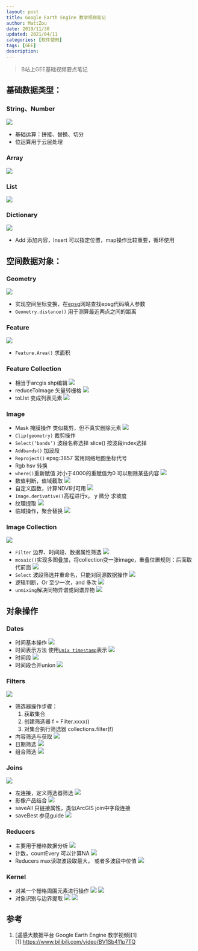 ```yaml
---
layout: post
title: Google Earth Engine 教学视频笔记
author: MattZou
date: 2019/11/30
updated: 2021/04/11
categories: [软件使用]
tags: [GEE]
description:
---
```


> B站上GEE基础视频要点笔记
<!-- more -->

## 基础数据类型：
### String、Number
![](https://mattblog.oss-cn-beijing.aliyuncs.com/img/gee/gee1.png/pic)
- 基础运算：拼接、替换、切分
- 位运算用于云层处理
### Array
![](https://mattblog.oss-cn-beijing.aliyuncs.com/img/gee/gee2.png/pic)
### List
![](https://mattblog.oss-cn-beijing.aliyuncs.com/img/gee/gee3.png/pic)
### Dictionary
![](https://mattblog.oss-cn-beijing.aliyuncs.com/img/gee/gee4.png/pic)
- Add 添加内容，Insert 可以指定位置，map操作比较重要，循环使用

## 空间数据对象：
### Geometry
![](https://mattblog.oss-cn-beijing.aliyuncs.com/img/gee/gee5.png/pic)
- 实现空间坐标变换，在[epsg](https://epsg.io/)网站查找epsg代码填入参数
- `Geometry.distance()`  用于测算最近两点之间的距离
### Feature
![](https://mattblog.oss-cn-beijing.aliyuncs.com/img/gee/gee6.png/pic)
- `Feature.Area()` 求面积
### Feature Collection
-  相当于arcgis shp编辑
![](https://mattblog.oss-cn-beijing.aliyuncs.com/img/gee/gee7.png/pic)
-  reduceToImage 矢量转栅格
![](https://mattblog.oss-cn-beijing.aliyuncs.com/img/gee/gee8.png/pic)
-  toLIst 变成列表元素
![](https://mattblog.oss-cn-beijing.aliyuncs.com/img/gee/gee9.png/pic)
### Image
- Mask  掩膜操作  类似裁剪，但不真实删除元素
![](https://mattblog.oss-cn-beijing.aliyuncs.com/img/gee/gee10.png/pic)
-  `Clip(geometry)`  裁剪操作
- `Select(‘bands’)`  波段名称选择   slice()  按波段index选择
- `Addbands()` 加波段
- `Reproject()`  epsg:3857 常用网络地图坐标代号
- Rgb hsv 转换
- `where()`重新赋值  对小于4000的重赋值为0  可以剔除某些内容
![](https://mattblog.oss-cn-beijing.aliyuncs.com/img/gee/gee11.png/pic)
- 数值判断，值域截取
![](https://mattblog.oss-cn-beijing.aliyuncs.com/img/gee/gee12.png/pic)
- 自定义函数，计算NDVI时可用
![](https://mattblog.oss-cn-beijing.aliyuncs.com/img/gee/gee13.png/pic)
- `Image.derivative()`高程进行x， y 微分 求坡度
- 纹理提取
![](https://mattblog.oss-cn-beijing.aliyuncs.com/img/gee/gee14.png/pic)
- 临域操作，聚合替换
![](https://mattblog.oss-cn-beijing.aliyuncs.com/img/gee/gee15.png/pic)
### Image Collection
![](https://mattblog.oss-cn-beijing.aliyuncs.com/img/gee/gee16.png/pic)
- `Filter` 边界、时间段、数据属性筛选
![](https://mattblog.oss-cn-beijing.aliyuncs.com/img/gee/gee17.png/pic)
- `mosaic()`实现多图叠加，将collection变一张image，重叠位置规则：后面取代前面
![](https://mattblog.oss-cn-beijing.aliyuncs.com/img/gee/gee18.png/pic)
- `Select` 波段筛选并重命名，只能对同源数据操作
![](https://mattblog.oss-cn-beijing.aliyuncs.com/img/gee/gee19.png/pic)
- 逻辑判断，Or 至少一次，and 多次
![](https://mattblog.oss-cn-beijing.aliyuncs.com/img/gee/gee20.png/pic)
-  `unmixing`解决同物异谱或同谱异物
![](https://mattblog.oss-cn-beijing.aliyuncs.com/img/gee/gee21.png/pic)

## 对象操作
### Dates
- 时间基本操作
![](https://mattblog.oss-cn-beijing.aliyuncs.com/img/gee/gee22.png/pic)
- 时间表示方法
使用[`Unix timestamp`](https://www.unixtimestamp.com/)表示
![](https://mattblog.oss-cn-beijing.aliyuncs.com/img/gee/gee23.png/pic)
- 时间段
![](https://mattblog.oss-cn-beijing.aliyuncs.com/img/gee/gee24.png/pic)
- 时间段合并union
![](https://mattblog.oss-cn-beijing.aliyuncs.com/img/gee/gee25.png/pic)

### Filters
![](https://mattblog.oss-cn-beijing.aliyuncs.com/img/gee/gee26.png/pic)
- 筛选器操作步骤：
	1. 获取集合
	2. 创建筛选器  f = Filter.xxxx()
	3. 对集合执行筛选器 collections.filter(f)
- 内容筛选与获取
![](https://mattblog.oss-cn-beijing.aliyuncs.com/img/gee/gee27.png/pic)
- 日期筛选
![](https://mattblog.oss-cn-beijing.aliyuncs.com/img/gee/gee28.png/pic)
- 组合筛选
![](https://mattblog.oss-cn-beijing.aliyuncs.com/img/gee/gee29.png/pic)
### Joins
![](https://mattblog.oss-cn-beijing.aliyuncs.com/img/gee/gee30.png/pic)
- 左连接，定义筛选器筛选
![](https://mattblog.oss-cn-beijing.aliyuncs.com/img/gee/gee31.png/pic)
- 影像产品结合
![](https://mattblog.oss-cn-beijing.aliyuncs.com/img/gee/gee32.png/pic)
- saveAll 只链接属性，类似ArcGIS join中字段连接
- saveBest 参见guide
![](https://mattblog.oss-cn-beijing.aliyuncs.com/img/gee/gee33.png/pic)

### Reducers
- 主要用于栅格数据分析
![](https://mattblog.oss-cn-beijing.aliyuncs.com/img/gee/gee34.png/pic)
- 计数，countEvery 可以计算NA
![](https://mattblog.oss-cn-beijing.aliyuncs.com/img/gee/gee35.png/pic)
- Reducers  max读取波段取最大， 或者多波段中位值
![](https://mattblog.oss-cn-beijing.aliyuncs.com/img/gee/gee36.png/pic)
### Kernel
- 对某一个栅格周围元素进行操作
![](https://mattblog.oss-cn-beijing.aliyuncs.com/img/gee/gee37.png/pic)
![](https://mattblog.oss-cn-beijing.aliyuncs.com/img/gee/gee38.png/pic)
-  对象识别与边界提取
![](https://mattblog.oss-cn-beijing.aliyuncs.com/img/gee/gee39.png/pic)
![](https://mattblog.oss-cn-beijing.aliyuncs.com/img/gee/gee40.png/pic)


## 参考

1. [遥感大数据平台 Google Earth Engine 教学视频][1]
[1]:https://www.bilibili.com/video/BV1Sb411p7TQ